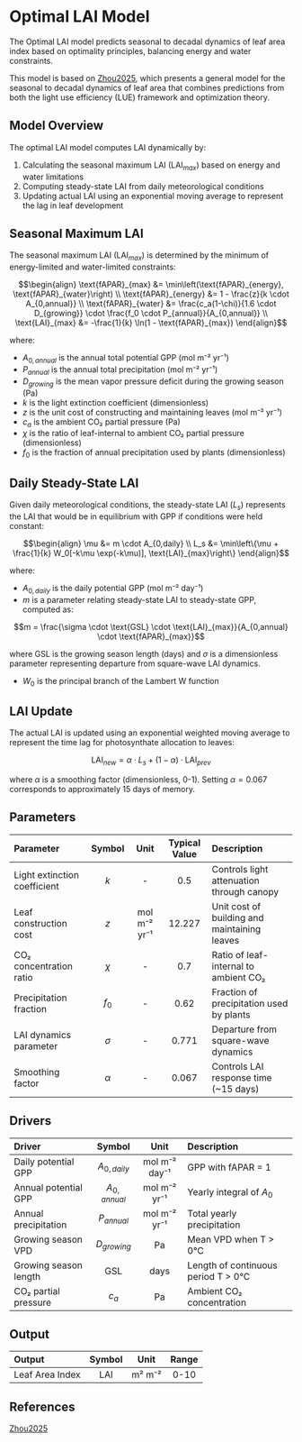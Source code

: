 # Optimal LAI Model

The Optimal LAI model predicts seasonal to decadal dynamics of leaf area index based on optimality principles, balancing energy and water constraints.

This model is based on [Zhou2025](@citet), which presents a general model for the seasonal to decadal dynamics of leaf area that combines predictions from both the light use efficiency (LUE) framework and optimization theory.

## Model Overview

The optimal LAI model computes LAI dynamically by:
1. Calculating the seasonal maximum LAI (LAI$_{max}$) based on energy and water limitations
2. Computing steady-state LAI from daily meteorological conditions
3. Updating actual LAI using an exponential moving average to represent the lag in leaf development

## Seasonal Maximum LAI

The seasonal maximum LAI (LAI$_{max}$) is determined by the minimum of energy-limited and water-limited constraints:

```math
\begin{align}
\text{fAPAR}_{max} &= \min\left(\text{fAPAR}_{energy}, \text{fAPAR}_{water}\right) \\
\text{fAPAR}_{energy} &= 1 - \frac{z}{k \cdot A_{0,annual}} \\
\text{fAPAR}_{water} &= \frac{c_a(1-\chi)}{1.6 \cdot D_{growing}} \cdot \frac{f_0 \cdot P_{annual}}{A_{0,annual}} \\
\text{LAI}_{max} &= -\frac{1}{k} \ln(1 - \text{fAPAR}_{max})
\end{align}
```

where:
- $A_{0,annual}$ is the annual total potential GPP (mol m⁻² yr⁻¹)
- $P_{annual}$ is the annual total precipitation (mol m⁻² yr⁻¹)
- $D_{growing}$ is the mean vapor pressure deficit during the growing season (Pa)
- $k$ is the light extinction coefficient (dimensionless)
- $z$ is the unit cost of constructing and maintaining leaves (mol m⁻² yr⁻¹)
- $c_a$ is the ambient CO₂ partial pressure (Pa)
- $\chi$ is the ratio of leaf-internal to ambient CO₂ partial pressure (dimensionless)
- $f_0$ is the fraction of annual precipitation used by plants (dimensionless)

## Daily Steady-State LAI

Given daily meteorological conditions, the steady-state LAI ($L_s$) represents the LAI that would be in equilibrium with GPP if conditions were held constant:

```math
\begin{align}
\mu &= m \cdot A_{0,daily} \\
L_s &= \min\left\{\mu + \frac{1}{k} W_0[-k\mu \exp(-k\mu)], \text{LAI}_{max}\right\}
\end{align}
```

where:
- $A_{0,daily}$ is the daily potential GPP (mol m⁻² day⁻¹)
- $m$ is a parameter relating steady-state LAI to steady-state GPP, computed as:

```math
m = \frac{\sigma \cdot \text{GSL} \cdot \text{LAI}_{max}}{A_{0,annual} \cdot \text{fAPAR}_{max}}
```

where GSL is the growing season length (days) and $\sigma$ is a dimensionless parameter representing departure from square-wave LAI dynamics.

- $W_0$ is the principal branch of the Lambert W function

## LAI Update

The actual LAI is updated using an exponential weighted moving average to represent the time lag for photosynthate allocation to leaves:

```math
\text{LAI}_{new} = \alpha \cdot L_s + (1-\alpha) \cdot \text{LAI}_{prev}
```

where $\alpha$ is a smoothing factor (dimensionless, 0-1). Setting $\alpha = 0.067$ corresponds to approximately 15 days of memory.

## Parameters

| Parameter | Symbol | Unit | Typical Value | Description |
| :--- | :---: | :---: | :---: | :--- |
| Light extinction coefficient | $k$ | - | 0.5 | Controls light attenuation through canopy |
| Leaf construction cost | $z$ | mol m⁻² yr⁻¹ | 12.227 | Unit cost of building and maintaining leaves |
| CO₂ concentration ratio | $\chi$ | - | 0.7 | Ratio of leaf-internal to ambient CO₂ |
| Precipitation fraction | $f_0$ | - | 0.62 | Fraction of precipitation used by plants |
| LAI dynamics parameter | $\sigma$ | - | 0.771 | Departure from square-wave dynamics |
| Smoothing factor | $\alpha$ | - | 0.067 | Controls LAI response time (~15 days) |

## Drivers

| Driver | Symbol | Unit | Description |
| :--- | :---: | :---: | :--- |
| Daily potential GPP | $A_{0,daily}$ | mol m⁻² day⁻¹ | GPP with fAPAR = 1 |
| Annual potential GPP | $A_{0,annual}$ | mol m⁻² yr⁻¹ | Yearly integral of $A_0$ |
| Annual precipitation | $P_{annual}$ | mol m⁻² yr⁻¹ | Total yearly precipitation |
| Growing season VPD | $D_{growing}$ | Pa | Mean VPD when T > 0°C |
| Growing season length | GSL | days | Length of continuous period T > 0°C |
| CO₂ partial pressure | $c_a$ | Pa | Ambient CO₂ concentration |

## Output

| Output | Symbol | Unit | Range |
| :--- | :---: | :---: | :---: |
| Leaf Area Index | LAI | m² m⁻² | 0-10 |

## References

[Zhou2025](@cite)
